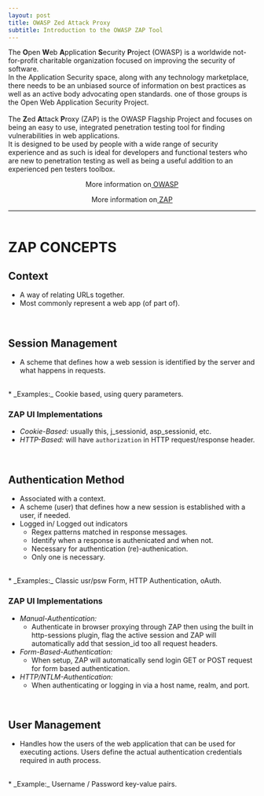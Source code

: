```yaml
---
layout: post
title: OWASP Zed Attack Proxy
subtitle: Introduction to the OWASP ZAP Tool
---
```


<div style="border-bottom:1px solid black">

The <strong>O</strong>pen <strong>W</strong>eb <strong>A</strong>pplication <strong>S</strong>ecurity <strong>P</strong>roject (OWASP) is a worldwide not-for-profit charitable organization focused on improving the security of software.
<br> 
In the Application Security space, along with any technology marketplace, there needs to be an unbiased source of information on best practices as well as an active body advocating open standards. one of those groups is the Open Web Application Security Project.<br>
<br>
The <strong>Z</strong>ed <strong>A</strong>ttack <strong>P</strong>roxy (ZAP) is the OWASP Flagship Project and focuses on being an easy to use, integrated penetration testing tool for finding vulnerabilities in web applications.
<br>
It is designed to be used by people with a wide range of security experience and as such is ideal for developers and functional testers who are new to penetration testing as well as being a useful addition to an experienced pen testers toolbox.

 <p style="text-align:center"> More information on<a href="https://www.owasp.org/index.php/Main_Page"> OWASP</a></p>
 <p style="text-align:center"> More information on<a href="https://www.owasp.org/index.php/OWASP_Zed_Attack_Proxy_Project"> ZAP</a></p>

</div>
<br>

# ZAP CONCEPTS

## Context
* A way of relating URLs together.
* Most commonly represent a web app (of part of).
<br>

## Session Management
* A scheme that defines how a web session is identified by the server and what happens in requests.
<br>
* _Examples:_ Cookie based, using query parameters.
<br>

### ZAP UI Implementations 
* _Cookie-Based:_ usually this, j_sessionid, asp_sessionid, etc.
* _HTTP-Based:_ will have `authorization` in HTTP request/response header.
<br>

## Authentication Method
* Associated with a context.
* A scheme (user) that defines how a new session is established with a user, if needed.
* Logged in/ Logged out indicators
	+ Regex patterns matched in response messages.
	+ Identify when a response is authenicated and when not.
	+ Necessary for authentication (re)-authenication.
	+ Only one is necessary.
<br>
* _Examples:_ Classic usr/psw Form, HTTP Authentication, oAuth.
<br>

### ZAP UI Implementations
* _Manual-Authentication:_
	+ Authenticate in browser proxying through ZAP then using the built in http-sessions plugin, flag the active session and ZAP will automatically add that session_id too all request headers.
* _Form-Based-Authentication:_
	* When setup, ZAP will automatically send login GET or POST request for form based authentication.
* _HTTP/NTLM-Authentication:_
	+ When authenticating or logging in via a host name, realm, and port.
<br>

## User Management
* Handles how the users of the web application that can be used for executing actions.
Users define the actual authentication credentials required in auth process.
<br>
* _Example:_ Username / Password key-value pairs.
<br>
<br>







